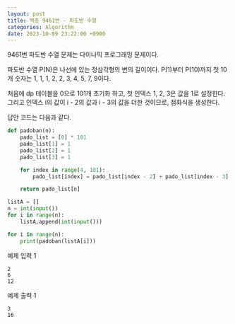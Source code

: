```yaml
---
layout: post
title: 백준 9461번 - 파도반 수열
categories: Algorithm
date: 2023-10-09 23:22:00 +0900
---
```

9461번 파도반 수열 문제는 다이나믹 프로그래밍 문제이다.

파도반 수열 P(N)은 나선에 있는 정삼각형의 변의 길이이다. P(1)부터 P(10)까지 첫 10개 숫자는 1, 1, 1, 2, 2, 3, 4, 5, 7, 9이다.

처음에 dp 테이블을 0으로 101개 초기화 하고, 첫 인덱스 1, 2, 3은 값을 1로 설정한다. 그리고 인덱스 i의 값이 i - 2의 값과 i - 3의 값을 더한 것이므로, 점화식을 생성한다.

답안 코드는 다음과 같다.

```python
def padoban(n):
    pado_list = [0] * 101
    pado_list[1] = 1
    pado_list[2] = 1
    pado_list[3] = 1

    for index in range(4, 101):
        pado_list[index] = pado_list[index - 2] + pado_list[index - 3]

    return pado_list[n]

listA = []
n = int(input())
for i in range(n):
    listA.append(int(input()))

for i in range(n):
    print(padoban(listA[i]))
```

예제 입력 1

```
2
6
12
```

예제 출력 1

```
3
16
```